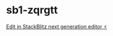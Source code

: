 # sb1-zqrgtt

[Edit in StackBlitz next generation editor ⚡️](https://stackblitz.com/~/github.com/court912/sb1-zqrgtt)